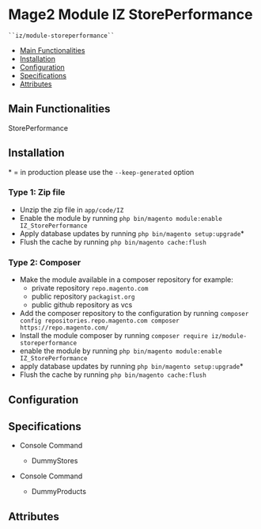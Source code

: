 # Mage2 Module IZ StorePerformance

    ``iz/module-storeperformance``

 - [Main Functionalities](#markdown-header-main-functionalities)
 - [Installation](#markdown-header-installation)
 - [Configuration](#markdown-header-configuration)
 - [Specifications](#markdown-header-specifications)
 - [Attributes](#markdown-header-attributes)


## Main Functionalities
StorePerformance

## Installation
\* = in production please use the `--keep-generated` option

### Type 1: Zip file

 - Unzip the zip file in `app/code/IZ`
 - Enable the module by running `php bin/magento module:enable IZ_StorePerformance`
 - Apply database updates by running `php bin/magento setup:upgrade`\*
 - Flush the cache by running `php bin/magento cache:flush`

### Type 2: Composer

 - Make the module available in a composer repository for example:
    - private repository `repo.magento.com`
    - public repository `packagist.org`
    - public github repository as vcs
 - Add the composer repository to the configuration by running `composer config repositories.repo.magento.com composer https://repo.magento.com/`
 - Install the module composer by running `composer require iz/module-storeperformance`
 - enable the module by running `php bin/magento module:enable IZ_StorePerformance`
 - apply database updates by running `php bin/magento setup:upgrade`\*
 - Flush the cache by running `php bin/magento cache:flush`


## Configuration




## Specifications

 - Console Command
	- DummyStores

 - Console Command
	- DummyProducts


## Attributes



